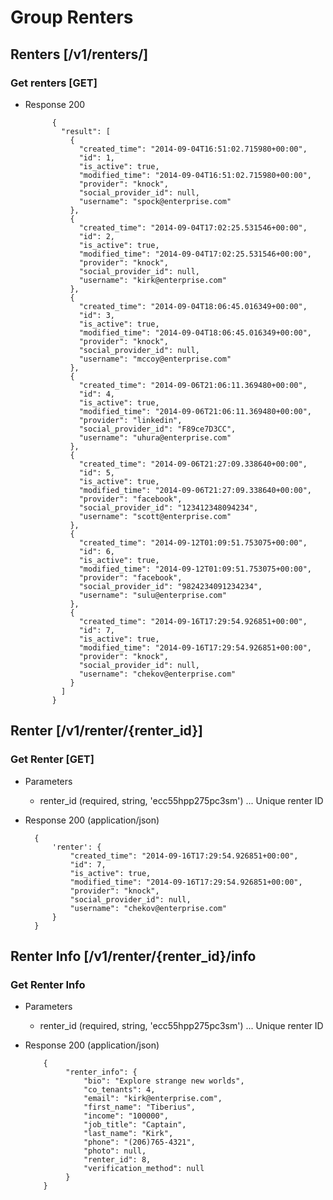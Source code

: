 # Group Renters
## Renters [/v1/renters/]
### Get renters [GET]
+ Response 200

            {
              "result": [
                {
                  "created_time": "2014-09-04T16:51:02.715980+00:00",
                  "id": 1,
                  "is_active": true,
                  "modified_time": "2014-09-04T16:51:02.715980+00:00",
                  "provider": "knock",
                  "social_provider_id": null,
                  "username": "spock@enterprise.com"
                },
                {
                  "created_time": "2014-09-04T17:02:25.531546+00:00",
                  "id": 2,
                  "is_active": true,
                  "modified_time": "2014-09-04T17:02:25.531546+00:00",
                  "provider": "knock",
                  "social_provider_id": null,
                  "username": "kirk@enterprise.com"
                },
                {
                  "created_time": "2014-09-04T18:06:45.016349+00:00",
                  "id": 3,
                  "is_active": true,
                  "modified_time": "2014-09-04T18:06:45.016349+00:00",
                  "provider": "knock",
                  "social_provider_id": null,
                  "username": "mccoy@enterprise.com"
                },
                {
                  "created_time": "2014-09-06T21:06:11.369480+00:00",
                  "id": 4,
                  "is_active": true,
                  "modified_time": "2014-09-06T21:06:11.369480+00:00",
                  "provider": "linkedin",
                  "social_provider_id": "F89ce7D3CC",
                  "username": "uhura@enterprise.com"
                },
                {
                  "created_time": "2014-09-06T21:27:09.338640+00:00",
                  "id": 5,
                  "is_active": true,
                  "modified_time": "2014-09-06T21:27:09.338640+00:00",
                  "provider": "facebook",
                  "social_provider_id": "123412348094234",
                  "username": "scott@enterprise.com"
                },
                {
                  "created_time": "2014-09-12T01:09:51.753075+00:00",
                  "id": 6,
                  "is_active": true,
                  "modified_time": "2014-09-12T01:09:51.753075+00:00",
                  "provider": "facebook",
                  "social_provider_id": "9824234091234234",
                  "username": "sulu@enterprise.com"
                },
                {
                  "created_time": "2014-09-16T17:29:54.926851+00:00",
                  "id": 7,
                  "is_active": true,
                  "modified_time": "2014-09-16T17:29:54.926851+00:00",
                  "provider": "knock",
                  "social_provider_id": null,
                  "username": "chekov@enterprise.com"
                }
              ]
            }



## Renter [/v1/renter/{renter_id}]
### Get Renter [GET]
+ Parameters
    + renter_id (required, string, 'ecc55hpp275pc3sm') ... Unique renter ID

+ Response 200 (application/json)
    
        {
            'renter': {
                "created_time": "2014-09-16T17:29:54.926851+00:00",
                "id": 7,
                "is_active": true,
                "modified_time": "2014-09-16T17:29:54.926851+00:00",
                "provider": "knock",
                "social_provider_id": null,
                "username": "chekov@enterprise.com"
            } 
        }


## Renter Info [/v1/renter/{renter_id}/info
### Get Renter Info
+ Parameters
    + renter_id (required, string, 'ecc55hpp275pc3sm') ... Unique renter ID

+ Response 200 (application/json)

          {
               "renter_info": {
                   "bio": "Explore strange new worlds",
                   "co_tenants": 4,
                   "email": "kirk@enterprise.com",
                   "first_name": "Tiberius",
                   "income": "100000",
                   "job_title": "Captain",
                   "last_name": "Kirk",
                   "phone": "(206)765-4321",
                   "photo": null,
                   "renter_id": 8,
                   "verification_method": null
               }            
          }

